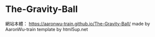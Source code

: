 # The-Gravity-Ball
網站本體：
https://aaronwu-train.github.io/The-Gravity-Ball/
made by AaronWu-train
template by html5up.net
